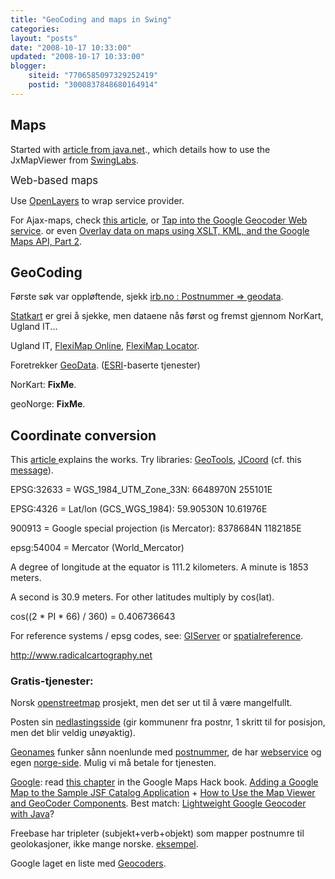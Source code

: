 ```yaml
---
title: "GeoCoding and maps in Swing"
categories: 
layout: "posts"
date: "2008-10-17 10:33:00"
updated: "2008-10-17 10:33:00"
blogger:
    siteid: "7706585097329252419"
    postid: "3000837848680164914"
---
```


## Maps

Started with <a href='http://today.java.net/pub/a/today/2007/10/30/building-maps-into-swing-app-with-jxmapviewer.html'>article from java.net</a>., which details how to use the JxMapViewer from <a href='http://www.swinglabs.org/'>SwingLabs</a>.

<big>Web-based maps</big>

Use <a href='http://www.openlayers.org/'>OpenLayers</a> to wrap service provider.

For Ajax-maps, check <a href='http://24ways.org/2007/get-to-grips-with-slippy-maps'>this article</a>, or <a href='http://www.ibm.com/developerworks/web/library/x-geomap1/index.html?ca=drs-'>Tap into the Google Geocoder Web service</a>. or even <a href='http://www.ibm.com/developerworks/web/library/x-geomap2/index.html?ca=drs-'>Overlay data on maps using XSLT, KML, and the Google Maps API, Part 2</a>.

## GeoCoding
Første søk var oppløftende, sjekk <a href='http://irb.no/-/bulletin/show/65093_postnummer-geodata'>irb.no : Postnummer =&gt; geodata</a>.

<a href='http://www.statkart.no/'>Statkart</a> er grei å sjekke, men dataene nås først og fremst gjennom NorKart, Ugland IT...

Ugland IT, <a href='http://www.uglandit.com/produktdetaljer.php?visprodukt=6474'>FlexiMap Online</a>, <a href='http://www.uglandit.com/produktdetaljer.php?visprodukt=6472'>FlexiMap Locator</a>.

Foretrekker <a href='http://www.geodata.no'>GeoData</a>. (<a href='http://arcweb.esri.com/arcwebonline/index.htm'>ESRI</a>-baserte tjenester)

NorKart: **FixMe**.

geoNorge: **FixMe**.

## Coordinate conversion
This <a href='http://www.ibm.com/developerworks/java/library/j-coordconvert/index.html'>article </a>explains the works. Try libraries: <a href='http://geotools.codehaus.org/'>GeoTools</a>, <a href='http://www.jstott.me.uk/jcoord/'>JCoord</a> (cf. this <a href='http://forums.java.net/jive/thread.jspa?messageID=276692'>message</a>).

EPSG:32633 = WGS_1984_UTM_Zone_33N: 6648970N 255101E

EPSG:4326 = Lat/lon (GCS_WGS_1984): 59.90530N 10.61976E

900913 = Google special projection (is Mercator): 8378684N 1182185E

epsg:54004 = Mercator (World_Mercator)

A degree of longitude at the equator is 111.2 kilometers. A minute is 1853 meters. 

A second is 30.9 meters. For other latitudes multiply by cos(lat).

cos((2 * PI * 66) / 360) = 0.406736643

For reference systems / epsg codes, see: <a href='http://inovagis.terradue.com/giserver/epsg.asp'>GIServer</a> or <a href='http://www.spatialreference.org/'>spatialreference</a>.

http://www.radicalcartography.net

### Gratis-tjenester:
Norsk <a href='http://wiki.openstreetmap.org/index.php/WikiProject_Norway'>openstreetmap</a> prosjekt, men det ser ut til å være mangelfullt.

Posten sin <a href='http://epab.posten.no/Norsk/Nedlasting/NedlastingMeny.htm'>nedlastingsside</a> (gir kommunenr fra postnr, 1 skritt til for posisjon, men det blir veldig unøyaktig).

<a href='http://www.geonames.org/'>Geonames</a> funker sånn noenlunde med <a href='http://www.geonames.org/export/web-services.html#postalCodeLookupJSON'>postnummer</a>, de har <a href='http://www.geonames.org/export/ws-overview.html'>webservice</a> og egen <a href='http://www.geonames.org/postal-codes/postal-codes-norway.html'>norge-side</a>. Mulig vi må betale for tjenesten.

<a href='http://code.google.com/apis/maps/'>Google</a>: read <a href='http://my.safaribooksonline.com/0596101619/googlemapshks-CHP-2?cid=2008_developerlife_SOA_link'>this chapter</a> in the Google Maps Hack book. <a href='http://weblogs.java.net/blog/caroljmcdonald/archive/2007/10/adding_a_google.html'>Adding a Google Map to the Sample JSF Catalog Application</a> + <a href='https://blueprints.dev.java.net/complib/v2/map-viewer.html'>How to Use the Map Viewer and GeoCoder Components</a>. Best match: <a href='http://unserializableone.blogspot.com/2007/08/lightweight-google-geocoder-with-java.html'>Lightweight Google Geocoder with Java</a>?

Freebase har tripleter (subjekt+verb+objekt) som mapper postnumre til geolokasjoner, ikke mange norske. <a href='http://www.freebase.com/view/guid/9202a8c04000641f8000000003ea003a'>eksempel</a>.

Google laget en liste med <a href='http://groups.google.com/group/Google-Maps-API/web/resources-non-google-geocoders'>Geocoders</a>.

<a href='http://irb.no/-/bulletin/show/65093_postnummer-geodata'/></div>
